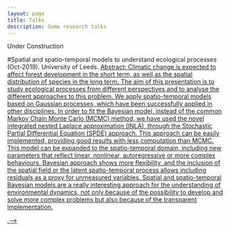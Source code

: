 ```yaml
---
layout: page
title: Talks
description: Some research talks
---
```


Under Construction

#Spatial and spatio-temporal models to understand ecological processes (Oct-2019). University of Leeds.
<u>Abstract: 
Climatic change is expected to affect forest development in the short term, as well as the spatial distribution of species in the long term. The aim of this presentation is to study ecological processes from different perspectives and to analyse the different approaches to this problem. We apply spatio-temporal models based on Gaussian processes, which have been successfully applied in other disciplines. In order to fit the Bayesian model, instead of the common Markov Chain Monte Carlo (MCMC) method, we have used the novel integrated nested Laplace approximation (INLA), through the Stochastic Partial Differential Equation (SPDE) approach. This approach can be easily implemented, providing good results with less computation than MCMC. This model can be expanded to the spatio-temporal domain, including new parameters that reflect linear, nonlinear, autoregressive or more complex behaviours. Bayesian approach shows more flexibility, and the inclusion of the spatial field or the latent spatio-temporal process allows including residuals as a proxy for unmeasured variables. Spatial and spatio-temporal Bayesian models are a really interesting approach for the understanding of environmental dynamics, not only because of the possibility to develop and solve more complex problems but also because of the transparent implementation.


.-->

<!-- Note: this is how to write a comment in HTML. Everything in here won't show up on your webpage.-->

<!--
To increase the size of the title, use fewer # in front of the paper title.
To decrease the size of the title, use more #.
To remove the italics, remove the * before and after the description
To remove the underline from the title, remove the <u> tags (<u> and </u>)
-->
